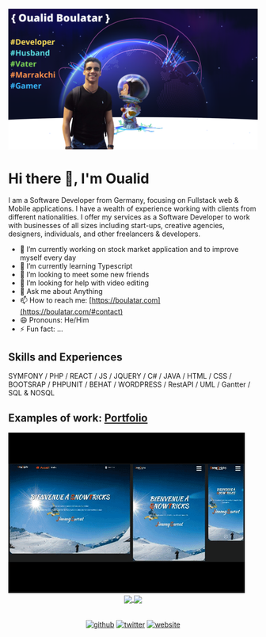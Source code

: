 ![App Development](https://github.com/bigboss-oualid/bigboss-oualid/blob/main/img/banner.png)

# Hi there 👋, I'm Oualid
I am a Software Developer from Germany, focusing on Fullstack web & Mobile applications. I have a wealth of experience working with clients from different nationalities. I offer my services as a Software Developer to work with businesses of all sizes including start-ups, creative agencies, designers, individuals, and other freelancers & developers.

- 🔭 I’m currently working on stock market application and to improve myself every day 
- 🌱 I’m currently learning Typescript 
- 👯 I’m looking to meet some new friends
- 🤔 I’m looking for help with video editing  
- 💬 Ask me about Anything 
- 📫 How to reach me: [https://boulatar.com](https://boulatar.com/#contact) 
- 😄 Pronouns: He/Him 
- ⚡ Fun fact: ... 

## Skills and Experiences
SYMFONY / PHP / REACT / JS / JQUERY / C# / JAVA / HTML / CSS / BOOTSRAP / PHPUNIT / BEHAT / WORDPRESS / RestAPI / UML / Gantter / SQL & NOSQL

## Examples of work: <a target="_blank" href="https://boulatar.com/#portfolio">Portfolio</a>

<img src="https://github.com/bigboss-oualid/bigboss-oualid/blob/main/img/work-example.gif">

<div align="center">
  <a align="center" href="https://github.com/bigboss-oualid/github-readme-stats">
    <img align="center" src="https://github-readme-stats.vercel.app/api?username=bigboss-oualid&&show_icons=true&&theme=radical&&hide=stars,contribs">
  </a>
  
  <a href="https://github.com/bigboss-oualid/github-readme-stats">
    <img  align="center" src="https://github-readme-stats.vercel.app/api/top-langs/?username=bigboss-oualid&layout=compact&hide=html">
  </a>
</div>
<br/><br/>
<div align="center">
  <a target="_blank" href="https://github.com/bigboss-oualid"><img src='https://cdn.jsdelivr.net/npm/simple-icons@3.0.1/icons/github.svg' alt='github' height='40'></a>
  <a target="_blank" href="https://twitter.com/BigBoss94047477"><img src='https://cdn.jsdelivr.net/npm/simple-icons@3.0.1/icons/twitter.svg' alt='twitter' height='40'></a>
  <a target="_blank" href="https:///it-bigboss.de"><img src='https://cdn.jsdelivr.net/npm/simple-icons@3.0.1/icons/icloud.svg' alt='website' height='40'></a>
</div>

<!--
**bigboss-oualid/bigboss-oualid** is a ✨ _special_ ✨ repository because its `README.md` (this file) appears on your GitHub profile.
** center state
<a href="https://github.com/bigboss-oualid/github-readme-stats">
  <img  align="center" src="https://github-readme-stats.vercel.app/api?username=bigboss-oualid&&show_icons=true&title_color=ffffff&icon_color=bb2acf&text_color=daf7dc&bg_color=191919">
</a>
** show single repo card
[![Readme Card](https://github-readme-stats.vercel.app/api/pin/?username=bigboss-oualid&repo=project_8&show_owner=bigboss-oualid)](https://github.com/bigboss-oualid/github-readme-stats)

-->
